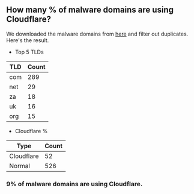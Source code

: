 ## How many % of malware domains are using Cloudflare?


We downloaded the malware domains from [here](https://urlhaus.abuse.ch) and filter out duplicates.
Here's the result.


[//]: # (start replacement)


- Top 5 TLDs

| TLD | Count |
| --- | --- |
| com | 289 |
| net | 29 |
| za | 18 |
| uk | 16 |
| org | 15 |


- Cloudflare %

| Type | Count |
| --- | --- |
| Cloudflare | 52 |
| Normal | 526 |


### 9% of malware domains are using Cloudflare.